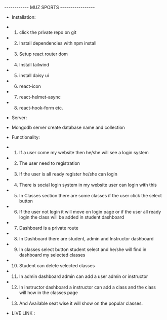 ------------ MUZ SPORTS -----------------
- Installation:
- 1. click the private repo on git
- 2. Install dependencies with npm install
- 3. Setup react router dom
- 4. Install tailwind
- 5. install daisy ui
- 6. react-icon
- 7. react-helmet-async
- 8. react-hook-form etc.

- Server:
- Mongodb server create database name and collection 

- Functionality:
- 1. If a user come my website then he/she will see a login system
- 2. The user need to registration
- 3. If the user is all ready register he/she can login
- 4. There is social login system in my website user can login with this
- 5. In Classes section there are some classes if the user click the select button 
- 6. If the user not login it will move on login page or if the user all ready login the class will be  added in student dashboard
- 7. Dashboard is a private route
- 8. In Dashboard there are student, admin and Instructor dashboard
- 9. In classes select button student select and he/she will find in dashboard my selected classes
- 10. Student can delete selected classes
- 11. In admin dashboard admin can add a user admin or instructor
- 12. In instructor dashboard a instructor can add a class and the class will how in the classes page
- 13. And Available seat wise it will show on the popular classes.


- LIVE LINK : 